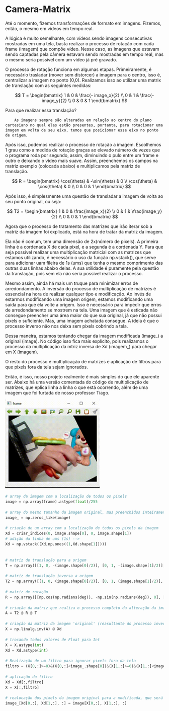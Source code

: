 # Camera-Matrix

Até o momento, fizemos transformações de formato em imagens. Fizemos, então, o mesmo em vídeos em tempo real.

A lógica é muito semelhante, com vídeos sendo imagens consecutivas mostradas em uma tela, basta realizar o processo de rotação com cada frame (imagem) que compõe vídeo. Nesse caso, as imagens que estavam sendo captadas pela câmera estavam sendo mostradas em tempo real, mas o mesmo seria possível com um vídeo já pré gravado.

O processo de rotação funciona em algumas etapas. Primeiramente, é necessário trasladar (mover sem distorcer) a imagem para o centro, isso é, centralizar a imagem no ponto (0,0). Realizamos isso ao utilizar uma matrix de translação com as seguintes medidas:

$$
T = 
\begin{bmatrix}
    1 & 0 & \frac{- image_x}{2} \\
    0 & 1 & \frac{- image_y}{2} \\
    0 & 0 & 1
\end{bmatrix}
$$

Para que realizar essa translação? 

        As imagens sempre são alteradas em relação ao centro do plano cartesiano no qual elas estão presentes, portanta, para rotacionar uma imagem em volta de seu eixo, temos que posicionar esse eixo no ponto de origem.


Após isso, podemos realizar o processo de rotação a imagem. Escolhemos 1 grau como a medida de rotação graças ao elevado número de vezes que o programa roda por segundo, assim, diminuindo o pulo entre um frame e outro e deixando o vídeo mais suave. Assim, preenchemos os campos na matriz exemplo (colocada abaixo) e multiplicamos pela matriz de translação.

$$
R = 
\begin{bmatrix}
    \cos(\theta) & -\sin(\theta) & 0 \\
    \cos(\theta) & \cos(\theta) & 0 \\
    0 & 0 & 1
\end{bmatrix}
$$


Após isso, é simplesmente uma questão de transladar a imagem de volta ao seu ponto original, ou seja:

$$
T2 = 
\begin{bmatrix}
    1 & 0 & \frac{image_x}{2} \\
    0 & 1 & \frac{image_y}{2} \\
    0 & 0 & 1
\end{bmatrix}
$$

Agora que o processo de tratamento das matrizes que irão iterar sob a matriz da imagem foi explicado, está na hora de tratar da matriz da imagem.

Ela não é comum, tem uma dimensão de 2x(número de pixels). A primeira linha é a cordenada X de cada pixel, e a segunda é a cordenada Y. Para que seja possível realizar uma multiplicação matricial com as matrizes que estamos utilizando, é necessário o uso da função np.vstack(), que serve para adicionar uam fileira de 1s (ums) que tenha o mesmo comprimento das outras duas linhas abaixo delas. A sua utilidade é puramente pela questão da translação, pois sem ela não seria possível realizar o processo. 

Mesmo assim, ainda há mais um truque para minimizar erros de arredondamento. A inversão do processo de multiplicação de matrizes é essencial na hora de realizar qualquer tipo e modificação. Ao invés de estarmos modificando uma imagem origem, estamos modificando uma saída para que ela volte a origem. Isso é necessário para impedir que erros de arredondamento se mostrem na tela. Uma imagem que é esticada não consegue preencher uma área maior do que sua original, já que não possui pixels o suficiente. Mas, uma imagem achatada consegue. A ideia é que o processo inverso não nos deixa sem pixels cobrindo a tela. 

Dessa maneira, estamos tentando chegar da imagem modificada (image_) a original (image). No código isso fica mais explícito, pois realizamos o processo da multiplicação da mtriz inversa de Xd (imagem_) para chegar em X (imagem).

O resto do processo é multiplicação de matrizes e aplicação de filtros para que pixels fora da tela sejam ignorados. 

Então, é isso, nosso projeto realmente é mais simples do que ele aparente ser. Abaixo há uma versão comentada do código de multiplicação de matrizes, que eplica linha a linha o que está ocorrendo, além de uma imagem que foi furtada de nosso professor Tiago.


<img src="camera_rodando.gif" width=300>


```python
# array da imagem com a localização de todos os pixels
image = np.array(frame).astype(float)/255

# array do mesmo tamanho da imagem original, mas preenchidos inteiramente por zeros
image_ = np.zeros_like(image)

# criação de um array com a localização de todos os pixels da imagem
Xd = criar_indices(0, image.shape[0], 0, image.shape[1])
# adição da linha de ums (1s) -->
Xd = np.vstack((Xd,np.ones((1,Xd.shape[1]))))


# matriz de translação para a origem
T = np.array([[1, 0, -(image.shape[0]/2)], [0, 1, -(image.shape[1]/2)], [0, 0,1]])

# matriz de translação inversa a origem
T2 = np.array([[1, 0, (image.shape[0]/2)], [0, 1, (image.shape[1]/2)], [0, 0,1]])

# matriz de rotação
R = np.array([[np.cos(np.radians(deg)), -np.sin(np.radians(deg)), 0], [np.sin(np.radians(deg)), np.cos(np.radians(deg)), 0], [0, 0,1]])

# criação da matriz que realiza o processo completo da alteração da imagem
A = T2 @ R @ T

# criação da matriz da imagem 'original' (reasultante do processo inverso da criação de Xd)
X = np.linalg.inv(A) @ Xd

# trocando todos valores de Float para Int
X = X.astype(int)
Xd = Xd.astype(int)

# Realização de um filtro para ignorar pixels fora da tela
filtro = (X[0,:]>=0)&(X[0,:]<image_.shape[0])&(X[1,:]>=0)&(X[1,:]<image_.shape[1])

# aplicação do filtro
Xd = Xd[:,filtro]
X = X[:,filtro]

# realocação dos pixels da imagem original para a modificada, que será então plotada
image_[Xd[0,:], Xd[1,:], :] = image[X[0,:], X[1,:], :]
